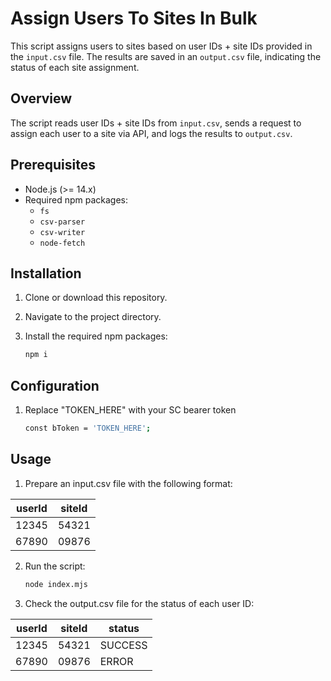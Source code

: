 # Assign Users To Sites In Bulk

This script assigns users to sites based on user IDs + site IDs provided in the `input.csv` file. The results are saved in an `output.csv` file, indicating the status of each site assignment.

## Overview

The script reads user IDs + site IDs from `input.csv`, sends a request to assign each user to a site via API, and logs the results to `output.csv`.

## Prerequisites

- Node.js (>= 14.x)
- Required npm packages:
  - `fs`
  - `csv-parser`
  - `csv-writer`
  - `node-fetch`

## Installation

1. Clone or download this repository.
2. Navigate to the project directory.
3. Install the required npm packages:

   ```bash
   npm i

## Configuration

1. Replace "TOKEN_HERE" with your SC bearer token 

    ```bash
    const bToken = 'TOKEN_HERE';


## Usage

1. Prepare an input.csv file with the following format:
    
| userId | siteId |
|--------|--------|
| 12345  | 54321  |
| 67890  | 09876  |


2. Run the script:

    ```bash
    node index.mjs

3. Check the output.csv file for the status of each user ID:

| userId | siteId | status  |
|--------|--------|---------|
| 12345  | 54321  | SUCCESS |
| 67890  | 09876  | ERROR   |



